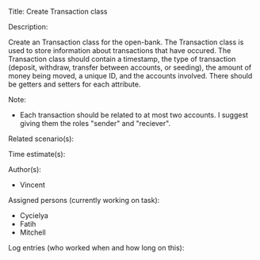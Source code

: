 Title: Create Transaction class

Description:

  Create an Transaction class for the open-bank. The Transaction class
  is used to store information about transactions that have occured.
  The Transaction class should contain a timestamp, the type of transaction
  (deposit, withdraw, transfer between accounts, or seeding), the amount of
  money being moved, a unique ID, and the accounts involved. There should be
  getters and setters for each attribute.
  
  Note:
  - Each transaction should be related to at most two accounts. I suggest
  giving them the roles "sender" and "reciever".
 
  
Related scenario(s):


  
Time estimate(s):

  

Author(s):

  - Vincent

Assigned persons (currently working on task):

  - Cycielya
  - Fatih
  - Mitchell

Log entries (who worked when and how long on this):


